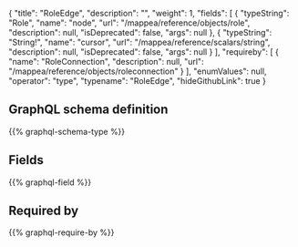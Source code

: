 {
  "title": "RoleEdge",
  "description": "",
  "weight": 1,
  "fields": [
    {
      "typeString": "Role",
      "name": "node",
      "url": "/mappea/reference/objects/role",
      "description": null,
      "isDeprecated": false,
      "args": null
    },
    {
      "typeString": "String!",
      "name": "cursor",
      "url": "/mappea/reference/scalars/string",
      "description": null,
      "isDeprecated": false,
      "args": null
    }
  ],
  "requireby": [
    {
      "name": "RoleConnection",
      "description": null,
      "url": "/mappea/reference/objects/roleconnection"
    }
  ],
  "enumValues": null,
  "operator": "type",
  "typename": "RoleEdge",
  "hideGithubLink": true
}
## GraphQL schema definition

{{% graphql-schema-type %}}

## Fields

{{% graphql-field %}}

## Required by

{{% graphql-require-by %}}
